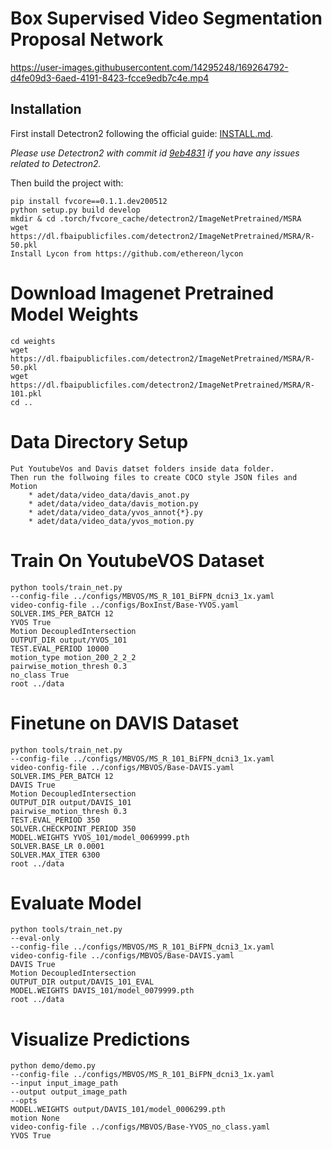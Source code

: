 # Box Supervised Video Segmentation Proposal Network


https://user-images.githubusercontent.com/14295248/169264792-d4fe09d3-6aed-4191-8423-fcce9edb7c4e.mp4



## Installation

First install Detectron2 following the official guide: [INSTALL.md](https://github.com/facebookresearch/detectron2/blob/master/INSTALL.md).

*Please use Detectron2 with commit id [9eb4831](https://github.com/facebookresearch/detectron2/commit/9eb4831f742ae6a13b8edb61d07b619392fb6543) if you have any issues related to Detectron2.*

Then build the project with:

```
pip install fvcore==0.1.1.dev200512
python setup.py build develop
mkdir & cd .torch/fvcore_cache/detectron2/ImageNetPretrained/MSRA
wget https://dl.fbaipublicfiles.com/detectron2/ImageNetPretrained/MSRA/R-50.pkl
Install Lycon from https://github.com/ethereon/lycon
```

# Download Imagenet Pretrained Model Weights
```
cd weights
wget https://dl.fbaipublicfiles.com/detectron2/ImageNetPretrained/MSRA/R-50.pkl
wget https://dl.fbaipublicfiles.com/detectron2/ImageNetPretrained/MSRA/R-101.pkl
cd ..
```

# Data Directory Setup
```
Put YoutubeVos and Davis datset folders inside data folder.
Then run the follwoing files to create COCO style JSON files and Motion
    * adet/data/video_data/davis_anot.py
    * adet/data/video_data/davis_motion.py
    * adet/data/video_data/yvos_annot{*}.py
    * adet/data/video_data/yvos_motion.py
```

# Train On YoutubeVOS Dataset
```
python tools/train_net.py 
--config-file ../configs/MBVOS/MS_R_101_BiFPN_dcni3_1x.yaml
video-config-file ../configs/BoxInst/Base-YVOS.yaml 
SOLVER.IMS_PER_BATCH 12 
YVOS True 
Motion DecoupledIntersection 
OUTPUT_DIR output/YVOS_101 
TEST.EVAL_PERIOD 10000 
motion_type motion_200_2_2_2 
pairwise_motion_thresh 0.3 
no_class True
root ../data
```
# Finetune on DAVIS Dataset

```
python tools/train_net.py 
--config-file ../configs/MBVOS/MS_R_101_BiFPN_dcni3_1x.yaml 
video-config-file ../configs/MBVOS/Base-DAVIS.yaml
SOLVER.IMS_PER_BATCH 12 
DAVIS True 
Motion DecoupledIntersection 
OUTPUT_DIR output/DAVIS_101 
pairwise_motion_thresh 0.3 
TEST.EVAL_PERIOD 350 
SOLVER.CHECKPOINT_PERIOD 350 
MODEL.WEIGHTS YVOS_101/model_0069999.pth 
SOLVER.BASE_LR 0.0001 
SOLVER.MAX_ITER 6300
root ../data
```

# Evaluate Model

```
python tools/train_net.py 
--eval-only
--config-file ../configs/MBVOS/MS_R_101_BiFPN_dcni3_1x.yaml 
video-config-file ../configs/MBVOS/Base-DAVIS.yaml
DAVIS True 
Motion DecoupledIntersection 
OUTPUT_DIR output/DAVIS_101_EVAL 
MODEL.WEIGHTS DAVIS_101/model_0079999.pth 
root ../data
```

# Visualize Predictions

```
python demo/demo.py 
--config-file ../configs/MBVOS/MS_R_101_BiFPN_dcni3_1x.yaml 
--input input_image_path
--output output_image_path 
--opts 
MODEL.WEIGHTS output/DAVIS_101/model_0006299.pth  
motion None 
video-config-file ../configs/MBVOS/Base-YVOS_no_class.yaml 
YVOS True
```
